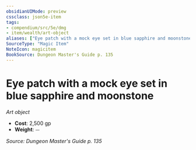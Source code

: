 ```yaml
---
obsidianUIMode: preview
cssclass: json5e-item
tags:
- compendium/src/5e/dmg
- item/wealth/art-object
aliases: ["Eye patch with a mock eye set in blue sapphire and moonstone"]
SourceType: "Magic Item"
NoteIcon: magicitem
BookSource: Dungeon Master's Guide p. 135
---
```

# Eye patch with a mock eye set in blue sapphire and moonstone
*Art object*  

- **Cost**: 2,500 gp
- **Weight**: ⏤

*Source: Dungeon Master's Guide p. 135*